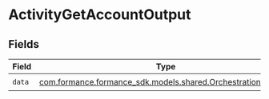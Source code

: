# ActivityGetAccountOutput


## Fields

| Field                                                                                                       | Type                                                                                                        | Required                                                                                                    | Description                                                                                                 |
| ----------------------------------------------------------------------------------------------------------- | ----------------------------------------------------------------------------------------------------------- | ----------------------------------------------------------------------------------------------------------- | ----------------------------------------------------------------------------------------------------------- |
| `data`                                                                                                      | [com.formance.formance_sdk.models.shared.OrchestrationAccount](../../models/shared/OrchestrationAccount.md) | :heavy_check_mark:                                                                                          | N/A                                                                                                         |